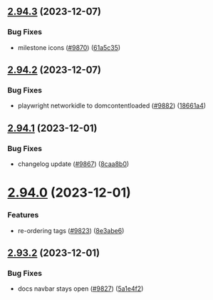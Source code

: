 ## [2.94.3](https://github.com/EddieHubCommunity/BioDrop/compare/v2.94.2...v2.94.3) (2023-12-07)


### Bug Fixes

* milestone icons ([#9870](https://github.com/EddieHubCommunity/BioDrop/issues/9870)) ([61a5c35](https://github.com/EddieHubCommunity/BioDrop/commit/61a5c35019c5dea184a3876709665783bf76ee68))



## [2.94.2](https://github.com/EddieHubCommunity/BioDrop/compare/v2.94.1...v2.94.2) (2023-12-07)


### Bug Fixes

* playwright networkidle to domcontentloaded ([#9882](https://github.com/EddieHubCommunity/BioDrop/issues/9882)) ([18661a4](https://github.com/EddieHubCommunity/BioDrop/commit/18661a4800b1bfd7dafe2f339e70c5d91376f40b))



## [2.94.1](https://github.com/EddieHubCommunity/BioDrop/compare/v2.94.0...v2.94.1) (2023-12-01)


### Bug Fixes

* changelog update ([#9867](https://github.com/EddieHubCommunity/BioDrop/issues/9867)) ([8caa8b0](https://github.com/EddieHubCommunity/BioDrop/commit/8caa8b0cde91666ffc441229b6b6bc674592a863))



# [2.94.0](https://github.com/EddieHubCommunity/BioDrop/compare/v2.93.2...v2.94.0) (2023-12-01)


### Features

* re-ordering tags ([#9823](https://github.com/EddieHubCommunity/BioDrop/issues/9823)) ([8e3abe6](https://github.com/EddieHubCommunity/BioDrop/commit/8e3abe6c155661dab66f47310029181023cacf7a))



## [2.93.2](https://github.com/EddieHubCommunity/BioDrop/compare/v2.93.1...v2.93.2) (2023-12-01)


### Bug Fixes

* docs navbar stays open ([#9827](https://github.com/EddieHubCommunity/BioDrop/issues/9827)) ([5a1e4f2](https://github.com/EddieHubCommunity/BioDrop/commit/5a1e4f250870253432ebbc564edcbebd6d525bce))



